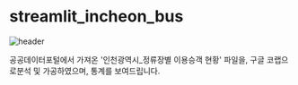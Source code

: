 # streamlit_incheon_bus

![header](https://capsule-render.vercel.app/api?type=waving&color=gradient&customColorList=10&height=200&text=Inchenon-Bus%20Dashboard)

공공데이터포털에서 가져온 '인천광역시_정류장별 이용승객 현황' 파일을,
구글 코랩으로분석 및 가공하였으며,
통계를 보여드립니다.